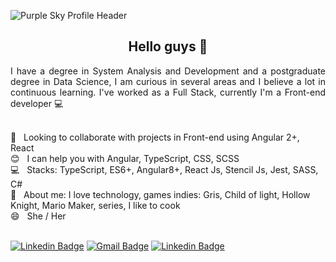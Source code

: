 ![Purple Sky Profile Header](https://user-images.githubusercontent.com/35200622/117539884-ef77af00-afe2-11eb-927a-6ad97e2b64ec.gif)

<h2 align="center">Hello guys 👋</h2>
<p style='text-align: justify;'> 
I have a degree in System Analysis and Development and a postgraduate degree in Data Science, I am curious in several areas and I believe a lot in continuous learning. I've worked as a Full Stack, currently I'm a Front-end developer 💻 </p>


 <br/> :green_heart: &nbsp; Looking to collaborate with projects in Front-end using Angular 2+, React
 <br/> :blush: &nbsp; I can help you with Angular, TypeScript, CSS, SCSS
 <br/> :computer: &nbsp; Stacks: TypeScript, ES6+, Angular8+, React Js, Stencil Js, Jest, SASS, C#
 <br/> 💬  &nbsp; About me: I love technology, games indies: Gris, Child of light, Hollow Knight, Mario Maker, series, I like to cook
 <br/> 😄  &nbsp; She / Her
 
<br/> [![Linkedin Badge](https://img.shields.io/badge/-Esterfania-blue?style=flat-square&logo=Linkedin&logoColor=white&link=https://www.linkedin.com/in/esterfania-gama/)](https://www.linkedin.com/in/esterfania-gama/) [![Gmail Badge](https://img.shields.io/badge/-esterfaniagama@gmail.com-c14438?style=flat-square&logo=Gmail&logoColor=white&link=mailto:esterfaniagama@gmail.com)](mailto:esterfaniagam@gmail.com) [![Linkedin Badge](https://img.shields.io/badge/-Links-purple?style=flat-square&logoColor=white&link=https://esterfania.github.io/links/)](https://esterfania.github.io/links/)
